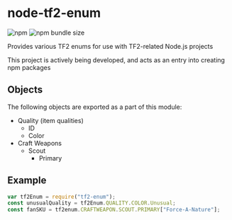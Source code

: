 # node-tf2-enum

![npm](https://img.shields.io/npm/v/tf2-enum?style=flat-square)
![npm bundle size](https://img.shields.io/bundlephobia/min/tf2-enum?style=flat-square)

Provides various TF2 enums for use with TF2-related Node.js projects

This project is actively being developed, and acts as an entry into creating npm packages

## Objects

The following objects are exported as a part of this module:

- Quality (item qualities)
  - ID
  - Color
- Craft Weapons
  - Scout
    - Primary

## Example

```javascript
var tf2Enum = require("tf2-enum");
const unusualQuality = tf2Enum.QUALITY.COLOR.Unusual;
const fanSKU = tf2enum.CRAFTWEAPON.SCOUT.PRIMARY["Force-A-Nature"];
```
